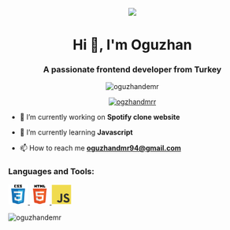 <p align="center" color="white"> <img height="250" src="https://www.pinclipart.com/picdir/big/552-5524524_clipart-geometric-minimal-art-png-transparent-png.png"/></p>

<h1 align="center">Hi 👋, I'm Oguzhan</h1>
<h3 align="center">A passionate frontend developer from Turkey</h3>

<p align="center"> <img src="https://komarev.com/ghpvc/?username=oguzhandemr&label=Profile%20views&color=0e75b6&style=flat" alt="oguzhandemr" /> </p>

<p align="center"> <a href="https://twitter.com/ogzhandmrr" target="blank"><img src="https://img.shields.io/twitter/follow/ogzhandmrr?logo=twitter&style=for-the-badge" alt="ogzhandmrr" /></a> </p>

- 🔭 I’m currently working on **Spotify clone website**

- 🌱 I’m currently learning **Javascript**

- 📫 How to reach me **oguzhandmr94@gmail.com**

<h3 align="left">Languages and Tools:</h3>
<p align="left"> <a href="https://www.w3schools.com/css/" target="_blank" rel="noreferrer"> <img src="https://raw.githubusercontent.com/devicons/devicon/master/icons/css3/css3-original-wordmark.svg" alt="css3" width="40" height="40"/> </a> <a href="https://www.w3.org/html/" target="_blank" rel="noreferrer"> <img src="https://raw.githubusercontent.com/devicons/devicon/master/icons/html5/html5-original-wordmark.svg" alt="html5" width="40" height="40"/> </a> <a href="https://developer.mozilla.org/en-US/docs/Web/JavaScript" target="_blank" rel="noreferrer"> <img src="https://raw.githubusercontent.com/devicons/devicon/master/icons/javascript/javascript-original.svg" alt="javascript" width="40" height="40"/> </a> </p>

<p><img align="center" src="https://github-readme-stats.vercel.app/api/top-langs?username=oguzhandemr&show_icons=true&locale=en&layout=compact" alt="oguzhandemr" /></p>
